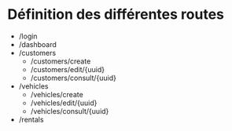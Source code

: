 # Définition des différentes routes
- /login
- /dashboard
- /customers
    - /customers/create
    - /customers/edit/{uuid}
    - /customers/consult/{uuid}
- /vehicles
    - /vehicles/create
    - /vehicles/edit/{uuid}
    - /vehicles/consult/{uuid}
- /rentals
